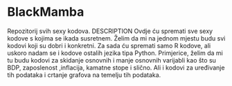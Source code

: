 # BlackMamba
Repozitorij svih sexy kodova.
DESCRIPTION
Ovdje ću spremati sve sexy kodove s kojima se ikada susretnem. Želim da mi na jednom mjestu budu svi kodovi koji su dobri i konkretni. Za sada ću spremati samo R kodove, ali uskoro nadam se i kodove ostalih jezika tipa Python. Primjerice, želim da mi tu budu kodovi za skidanje osnovnih i manje osnovnih varijabli kao što su BDP, zaposlenost ,inflacija, kamatne stope i slično. Ali i kodovi za uređivanje tih podataka i crtanje grafova na temelju tih podataka. 
